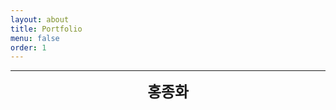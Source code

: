 ```yaml
---
layout: about
title: Portfolio
menu: false
order: 1
---
```


---

<center>
<span style=
"font-size:170%;
font-weight:bold">
홍종화
</span>
</center>
